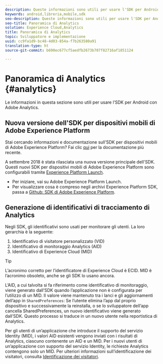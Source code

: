 ```yaml
---
description: Queste informazioni sono utili per usare l'SDK per Android con Adobe Analytics.
keywords: android,libreria,mobile,sdk
seo-description: Queste informazioni sono utili per usare l'SDK per Android con Adobe Analytics.
seo-title: Panoramica di Analytics
solution: Experience Cloud,Analytics
title: Panoramica di Analytics
topic: Sviluppatore e implementazione
uuid: cc9fa1d9-bc48-4d03-854a-f7b263580a91
translation-type: ht
source-git-commit: b690ec677cf5aedfb2673b707f82716af1851124

---
```



# Panoramica di Analytics {#analytics}

Le informazioni in questa sezione sono utili per usare l’SDK per Android con Adobe Analytics.

## Nuova versione dell'SDK per dispositivi mobili di Adobe Experience Platform

Stai cercando informazioni e documentazione sull’SDK per dispositivi mobili di Adobe Experience Platform? Fai clic [qui](https://aep-sdks.gitbook.io/docs/) per la documentazione più recente.

A settembre 2018 è stata rilasciata una nuova versione principale dell'SDK. Questi nuovi SDK per dispositivi mobili di Adobe Experience Platform sono configurabili tramite [Experience Platform Launch](https://www.adobe.com/it/experience-platform/launch.html).

* Per iniziare, vai su Adobe Experience Platform Launch.
* Per visualizzare cosa è compreso negli archivi Experience Platform SDK, passa a [Github: SDK di Adobe Experience Platform](https://github.com/Adobe-Marketing-Cloud/acp-sdks).

## Generazione di identificativi di tracciamento di Analytics

Negli SDK, gli identificativi sono usati per monitorare gli utenti. La loro gerarchia è la seguente:

1. Identificativo di visitatore personalizzato (VID)
2. Identificativo di monitoraggio Analytics (AID)
3. Identificativo di Experience Cloud (MID)

>[!TIP]
>
>L’acronimo corretto per l’identificatore di Experience Cloud è ECID. MID è l’acronimo obsoleto, anche se gli SDK lo usano ancora.

L’AID, a cui talvolta si fa riferimento come identificativo di monitoraggio, viene generato dall’SDK quando l’applicazione non è configurata per l’utilizzo di un MID. Il valore viene mantenuto tra i lanci e gli aggiornamenti dell’app in `SharedPreferences`: Se l’utente elimina l’app dal proprio dispositivo e successivamente la reinstalla, o se lo sviluppatore dell’app cancella SharedPreferences, un nuovo identificativo viene generato dall’SDK. Questo processo si traduce in un nuovo utente nella reportistica di Analytics.

Per gli utenti di un’applicazione che introduce il supporto del servizio Identity (MID), i valori AID esistenti vengono inviati con i risultati di Analytics, ciascuno contenente un AID e un MID. Per i nuovi utenti di un’applicazione con supporto del servizio Identity, le richieste Analytics contengono solo un MID. Per ulteriori informazioni sull’identificazione dei visitatori, consulta [Identificazione dei visitatori](https://docs.adobe.com/content/help/it-IT/analytics/export/analytics-data-feed/data-feed-contents/datafeeds-visid.html).